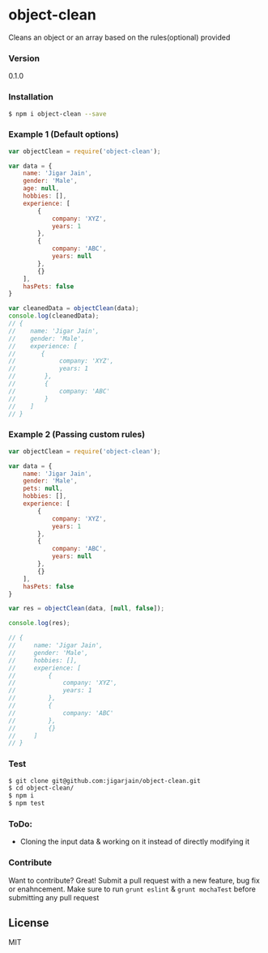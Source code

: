 # object-clean

Cleans an object or an array based on the rules(optional) provided


### Version
0.1.0


### Installation

```sh
$ npm i object-clean --save
```

### Example 1 (Default options)
```js
var objectClean = require('object-clean');

var data = {
    name: 'Jigar Jain',
    gender: 'Male',
    age: null,
    hobbies: [],
    experience: [
        {
            company: 'XYZ',
            years: 1
        },
        {
            company: 'ABC',
            years: null
        },
        {}
    ],
    hasPets: false
}

var cleanedData = objectClean(data);
console.log(cleanedData);
// {
//    name: 'Jigar Jain',
//    gender: 'Male',
//    experience: [
//       {
//            company: 'XYZ',
//            years: 1
//        },
//        {
//            company: 'ABC'
//        }
//    ]
// }
```

### Example 2 (Passing custom rules)
```js
var objectClean = require('object-clean');

var data = {
    name: 'Jigar Jain',
    gender: 'Male',
    pets: null,
    hobbies: [],
    experience: [
        {
            company: 'XYZ',
            years: 1
        },
        {
            company: 'ABC',
            years: null
        },
        {}
    ],
    hasPets: false
}

var res = objectClean(data, [null, false]);

console.log(res);

// {
//     name: 'Jigar Jain',
//     gender: 'Male',
//     hobbies: [],
//     experience: [
//         {
//             company: 'XYZ',
//             years: 1
//         },
//         {
//             company: 'ABC'
//         },
//         {}
//     ]
// }
```
### Test
```sh
$ git clone git@github.com:jigarjain/object-clean.git
$ cd object-clean/
$ npm i
$ npm test
```
### ToDo:
- Cloning the input data & working on it instead of directly modifying it


### Contribute
Want to contribute? Great! Submit a pull request with a new feature, bug fix or enahncement. Make sure to run `grunt eslint` & `grunt mochaTest` before submitting any pull request

License
----
MIT